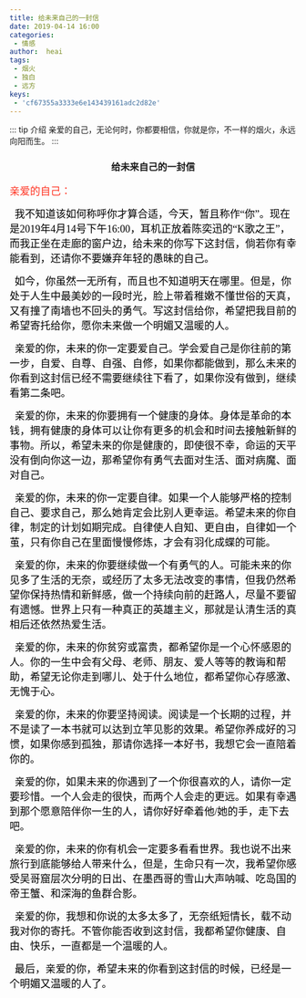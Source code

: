 ```yaml
--- 
title: 给未来自己的一封信
date: 2019-04-14 16:00
categories: 
 - 情感
author:  heai
tags: 
 - 烟火
 - 独白
 - 远方
keys:
 - 'cf67355a3333e6e143439161adc2d82e'
---
```

::: tip 介绍
亲爱的自己，无论何时，你都要相信，你就是你，不一样的烟火，永远向阳而生。
:::
<center>
	<h3>
		给未来自己的一封信
	</h3>
</center>

<font face="仿宋" size=4.5 color=#f32>亲爱的自己：</font>

​ <font face="仿宋" size=4 color=Black>&nbsp;&nbsp;我不知道该如何称呼你才算合适，今天，暂且称作“你”。现在是2019年4月14号下午16:00，耳机正放着陈奕迅的“K歌之王”，而我正坐在走廊的窗户边，给未来的你写下这封信，倘若你有幸能看到，还请你不要嫌弃年轻的愚昧的自己。</font>

​ <font face="仿宋" size=4 color=Black>&nbsp;&nbsp;如今，你虽然一无所有，而且也不知道明天在哪里。但是，你处于人生中最美妙的一段时光，脸上带着稚嫩不懂世俗的天真，又有撞了南墙也不回头的勇气。写这封信给你，希望把我目前的希望寄托给你，愿你未来做一个明媚又温暖的人。</font>

​ <font face="仿宋" size=4 color=Black>&nbsp;&nbsp;亲爱的你，未来的你一定要爱自己。学会爱自己是你往前的第一步，自爱、自尊、自强、自修，如果你都能做到，那么未来的你看到这封信已经不需要继续往下看了，如果你没有做到，继续看第二条吧。</font>

​ <font face="仿宋" size=4 color=Black>&nbsp;&nbsp;亲爱的你，未来的你要拥有一个健康的身体。身体是革命的本钱，拥有健康的身体可以让你有更多的机会和时间去接触新鲜的事物。所以，希望未来的你是健康的，即使很不幸，命运的天平没有倒向你这一边，那希望你有勇气去面对生活、面对病魔、面对自己。</font>

​ <font face="仿宋" size=4 color=Black>&nbsp;&nbsp;亲爱的你，未来的你一定要自律。如果一个人能够严格的控制自己、要求自己，那么她肯定会比别人更幸运。希望未来的你自律，制定的计划如期完成。自律使人自知、更自由，自律如一个茧，只有你自己在里面慢慢修炼，才会有羽化成蝶的可能。</font>

​ <font face="仿宋" size=4 color=Black>&nbsp;&nbsp;亲爱的你，未来的你要继续做一个有勇气的人。可能未来的你见多了生活的无奈，或经历了太多无法改变的事情，但我仍然希望你保持热情和新鲜感，做一个持续向前的赶路人，尽量不要留有遗憾。世界上只有一种真正的英雄主义，那就是认清生活的真相后还依然热爱生活。</font>

​ <font face="仿宋" size=4 color=Black>&nbsp;&nbsp;亲爱的你，未来的你贫穷或富贵，都希望你是一个心怀感恩的人。你的一生中会有父母、老师、朋友、爱人等等的教诲和帮助，希望无论你走到哪儿、处于什么地位，都希望你心存感激、无愧于心。</font>

​ <font face="仿宋" size=4 color=Black>&nbsp;&nbsp;亲爱的你，未来的你要坚持阅读。阅读是一个长期的过程，并不是读了一本书就可以达到立竿见影的效果。希望你养成好的习惯，如果你感到孤独，那请你选择一本好书，我想它会一直陪着你的。</font>

​ <font face="仿宋" size=4 color=Black>&nbsp;&nbsp;亲爱的你，如果未来的你遇到了一个你很喜欢的人，请你一定要珍惜。一个人会走的很快，而两个人会走的更远。如果有幸遇到那个愿意陪伴你一生的人，请你好好牵着他/她的手，走下去吧。</font>

​ <font face="仿宋" size=4 color=Black>&nbsp;&nbsp;亲爱的你，未来的你有机会一定要多看看世界。我也说不出来旅行到底能够给人带来什么，但是，生命只有一次，我希望你感受吴哥窟层次分明的日出、在墨西哥的雪山大声呐喊、吃岛国的帝王蟹、和深海的鱼群合影。</font>

​ <font face="仿宋" size=4 color=Black>&nbsp;&nbsp;亲爱的你，我想和你说的太多太多了，无奈纸短情长，载不动我对你的寄托。不管你能否收到这封信，我都希望你健康、自由、快乐，一直都是一个温暖的人。</font>

​ <font face="仿宋" size=4 color=Black>&nbsp;&nbsp;最后，亲爱的你，希望未来的你看到这封信的时候，已经是一个明媚又温暖的人了。</font>
